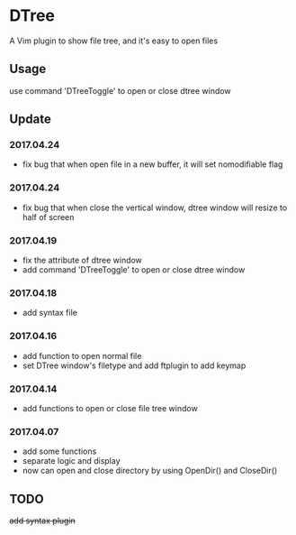 # DTree
A Vim plugin to show file tree, and it's easy to open files

## Usage
use command 'DTreeToggle' to open or close dtree window

## Update

### 2017.04.24
- fix bug that when open file in a new buffer, it will set nomodifiable flag

### 2017.04.24
- fix bug that when close the vertical window, dtree window will resize to half of screen

### 2017.04.19
- fix the attribute of dtree window
- add command 'DTreeToggle' to open or close dtree window

### 2017.04.18
- add syntax file

### 2017.04.16
- add function to open normal file
- set DTree window's filetype and add ftplugin to add keymap

### 2017.04.14
- add functions to open or close file tree window

### 2017.04.07
- add some functions
- separate logic and display
- now can open and close directory by using OpenDir() and CloseDir()

## TODO
~~add syntax plugin~~
